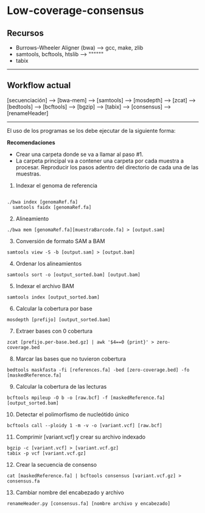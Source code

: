# Low-coverage-consensus

## Recursos 

- Burrows-Wheeler Aligner (bwa) --> gcc, make, zlib 
- samtools, bcftools, htslib --> """"""
- tabix
---

## Workflow actual

[secuenciación] --> [bwa-mem] --> [samtools] --> [mosdepth] --> [zcat] --> [bedtools] --> [bcftools] --> [bgzip] --> [tabix] --> [consensus] --> [renameHeader]

---


El uso de los programas se los debe ejecutar de la siguiente forma:

**Recomendaciones**
- Crear una carpeta donde se va a llamar al paso #1.
- La carpeta principal va a contener una carpeta por cada muestra a procesar. Reproducir los pasos adentro del directorio de cada una de las muestras.

1. Indexar el genoma de referencia

``` shell

./bwa index [genomaRef.fa] 
  samtools faidx [genomaRef.fa]

```

2. Alineamiento

``` shell
./bwa mem [genomaRef.fa][muestraBarcode.fa] > [output.sam]
```

3. Conversión de formato SAM a BAM

``` shell
samtools view -S -b [output.sam] > [output.bam]
```

4. Ordenar los alineamientos

``` shell
samtools sort -o [output_sorted.bam] [output.bam] 
```

5. Indexar el archivo BAM

``` shell
samtools index [output_sorted.bam]
```

6. Calcular la cobertura por base

``` shell
mosdepth [prefijo] [output_sorted.bam]
```

7. Extraer bases con 0 cobertura

``` shell
zcat [prefijo.per-base.bed.gz] | awk '$4==0 {print}' > zero-coverage.bed
```

8. Marcar las bases que no tuvieron cobertura 

``` shell
bedtools maskfasta -fi [references.fa] -bed [zero-coverage.bed] -fo [maskedReference.fa]
```

9. Calcular la cobertura de las lecturas

``` shell
bcftools mpileup -O b -o [raw.bcf] -f [maskedReference.fa] [output_sorted.bam]
```

10. Detectar el polimorfismo de nucleótido único

``` shell
bcftools call --ploidy 1 -m -v -o [variant.vcf] [raw.bcf]
```

11. Comprimir [variant.vcf] y crear su archivo indexado

``` shell
bgzip -c [variant.vcf] > [variant.vcf.gz]
tabix -p vcf [variant.vcf.gz]
```

12. Crear la secuencia de consenso

``` shell
cat [maskedReference.fa] | bcftools consensus [variant.vcf.gz] > consensus.fa
```

13. Cambiar nombre del encabezado y archivo

``` shell
renameHeader.py [consensus.fa] [nombre archivo y encabezado]
```
